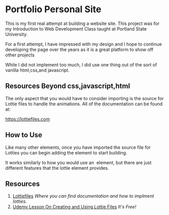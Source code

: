 Portfolio Personal Site
===

This is my first real attempt at building a website site. This project was for my Introduction to Web Development Class taught at Portland State University.

For a first attempt, I have impressed with my design and I hope to continue developing the page over the years as it is a great platform to show off other projects

While I did not implement too much, I did use one thing out of the sort of vanilla html,css,and javascript.

## Resources Beyond css,javascript,html
The only aspect that you would have to consider importing is the source for Lottie files to handle the animations. All of the documentation can be found at:

https://lottiefiles.com

## How to Use
Like many other elements, once you have imported the source file for Lotties you can begin adding the <lottie> element to start building. 

It works similarly to how you would use an <img> element, but there are just different features that the lottie element provides.

## Resources
1. [Lottiefiles](https://lottiefiles.com) *Where you can find documentation and how to implment lotties.*
2. [Udemy Lesson On Creating and Using Lottie Files](https://tinyurl.com/49ej7s68) *It's Free!*